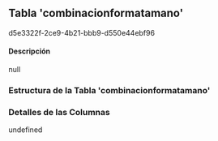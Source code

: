 
## Tabla 'combinacionformatamano'
d5e3322f-2ce9-4b21-bbb9-d550e44ebf96
#### Descripción

null

### Estructura de la Tabla 'combinacionformatamano'




### Detalles de las Columnas
undefined

